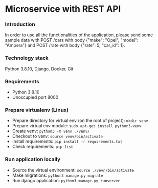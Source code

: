 # Microservice with REST API #

### Introduction ###

In order to use all the functionalities of the application, please send some sample data 
with POST /cars with body {"make": "Opel", "model": "Ampera"} and POST /rate with body 
{"rate": 5, "car_id": 1}.

### Technology stack ###

Python 3.8.10, Django, Docker, Git

### Requirements ###

* Python 3.8.10
* Unoccupied port 8000

### Prepare virtualenv (Linux) ###

* Prepare directory for virtual env (on the root of project):
	`mkdir venv`
* Prepare virtual env module:
	`sudo apt-get install python3-venv`
* Create venv:
	`python3 -m venv ./venv/`
* Checkout to venv:
	`source venv/bin/activate`
* Install requirements:
	`pip install -r requirements.txt`
* Check requirements:
	`pip list`

### Run application locally ###

* Source the virtual environment:
    `source ./vevn/bin/activate`
* Make migrations:
	`python3 manage.py migrate`
* Run django application:
    `python3 manage.py runserver`